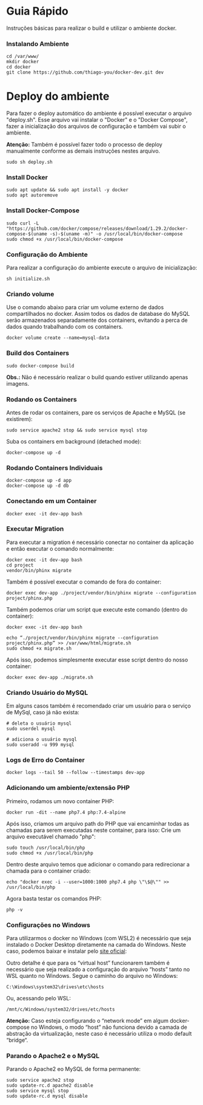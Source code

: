 # Guia Rápido

Instruções básicas para realizar o build e utilizar o ambiente docker.

### Instalando Ambiente

```
cd /var/www/
mkdir docker
cd docker
git clone https://github.com/thiago-you/docker-dev.git dev
```

# Deploy do ambiente

Para fazer o deploy automático do ambiente é possível executar o arquivo "deploy.sh". Esse arquivo vai instalar o "Docker" e o "Docker Compose", fazer a inicialização dos arquivos de configuração e também vai subir o ambiente.

**Atenção:** Também é possível fazer todo o processo de deploy manualmente conforme as demais instruções nestes arquivo.

```shell
sudo sh deploy.sh
```

### Install Docker

```shell
sudo apt update && sudo apt install -y docker
sudo apt autoremove
```

### Install Docker-Compose

```shell
sudo curl -L "https://github.com/docker/compose/releases/download/1.29.2/docker-compose-$(uname -s)-$(uname -m)" -o /usr/local/bin/docker-compose
sudo chmod +x /usr/local/bin/docker-compose
```

### Configuração do Ambiente

Para realizar a configuração do ambiente execute o arquivo de inicialização:

```shell
sh initialize.sh
```

### Criando volume

Use o comando abaixo para criar um volume externo de dados compartilhados no docker. Assim todos os dados de database do MySQL serão armazenados separadamente dos containers, evitando a perca de dados quando trabalhando com os containers.

```shell
docker volume create --name=mysql-data
```

### Build dos Containers

```
sudo docker-compose build
```

**Obs.:** Não é necessário realizar o build quando estiver utilizando apenas imagens.

### Rodando os Containers

Antes de rodar os containers, pare os serviços de Apache e MySQL (se existirem):

```
sudo service apache2 stop && sudo service mysql stop
```

Suba os containers em background (detached mode):

```
docker-compose up -d
```

### Rodando Containers Individuais
```
docker-compose up -d app
docker-compose up -d db
```

### Conectando em um Container
```
docker exec -it dev-app bash
```

### Executar Migration
Para executar a migration é necessário conectar no container da aplicação e então executar o comando normalmente:

```
docker exec -it dev-app bash
cd project
vendor/bin/phinx migrate
```

Também é possível executar o comando de fora do container:

```
docker exec dev-app ./project/vendor/bin/phinx migrate --configuration project/phinx.php
```

Também podemos criar um script que execute este comando (dentro do container):

```
docker exec -it dev-app bash

echo “./project/vendor/bin/phinx migrate --configuration project/phinx.php” >> /var/www/html/migrate.sh
sudo chmod +x migrate.sh
```

Após isso, podemos simplesmente executar esse script dentro do nosso container:

```
docker exec dev-app ./migrate.sh
```

### Criando Usuário do MySQL
Em alguns casos também é recomendado criar um usuário para o serviço de MySql, caso já não exista:

```
# deleta o usuário mysql
sudo userdel mysql

# adiciona o usuário mysql
sudo useradd -u 999 mysql
```

### Logs de Erro do Container
```
docker logs --tail 50 --follow --timestamps dev-app
```

### Adicionando um ambiente/extensão PHP
Primeiro, rodamos um novo container PHP:

```
docker run -dit --name php7.4 php:7.4-alpine
```

Após isso, criamos um arquivo path do PHP que vai encaminhar todas as chamadas para serem executadas neste container, para isso:
Crie um arquivo executável chamado "php":

```
sudo touch /usr/local/bin/php
sudo chmod +x /usr/local/bin/php
```

Dentro deste arquivo temos que adicionar o comando para redirecionar a chamada para o container criado:

```
echo "docker exec -i --user=1000:1000 php7.4 php \"\$@\"" >> /usr/local/bin/php
```

Agora basta testar os comandos PHP:

```
php -v
```

### Configurações no Windows
Para utilizarmos o docker no Windows (com WSL2) é necessário que seja instalado o Docker Desktop diretamente na camada do Windows. Neste caso, podemos baixar e instalar pelo [site oficial](https://docs.docker.com/docker-for-windows/install/):

Outro detalhe é que para os “virtual host” funcionarem também é necessário que seja realizado a configuração do arquivo “hosts” tanto no WSL quanto no Windows. Segue o caminho do arquivo no Windows:

```
C:\Windows\system32\drives\etc\hosts
```

Ou, acessando pelo WSL:

```
/mnt/c/Windows/system32/drives/etc/hosts
```

**Atenção:** Caso esteja configurando o “network mode” em algum docker-compose no Windows, o modo “host” não funciona devido a camada de abstração da virtualização, neste caso é necessário utiliza o modo default “bridge“.

### Parando o Apache2 e o MySQL
Parando o Apache2 eo MySQL de forma permanente:

```
sudo service apache2 stop
sudo update-rc.d apache2 disable
sudo service mysql stop
sudo update-rc.d mysql disable
```
